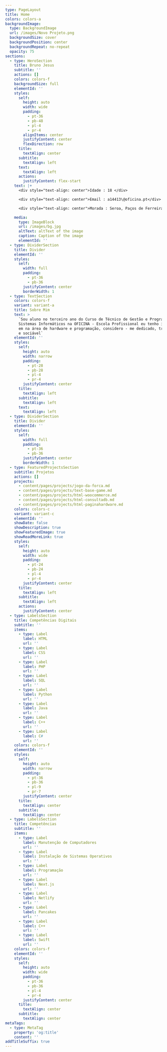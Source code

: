 ```yaml
---
type: PageLayout
title: Home
colors: colors-a
backgroundImage:
  type: BackgroundImage
  url: /images/Novo Projeto.png
  backgroundSize: cover
  backgroundPosition: center
  backgroundRepeat: no-repeat
  opacity: 75
sections:
  - type: HeroSection
    title: Bruno Jesus
    subtitle: ''
    actions: []
    colors: colors-f
    backgroundSize: full
    elementId: ''
    styles:
      self:
        height: auto
        width: wide
        padding:
          - pt-36
          - pb-48
          - pl-4
          - pr-4
        alignItems: center
        justifyContent: center
        flexDirection: row
      title:
        textAlign: center
      subtitle:
        textAlign: left
      text:
        textAlign: left
      actions:
        justifyContent: flex-start
    text: |+
      <div style="text-align: center">Idade : 18 </div>

      <div style="text-align: center">Email : a14413\@oficina.pt</div>

      <div style="text-align: center">Morada : Seroa, Paços de Ferreira</div>

    media:
      type: ImageBlock
      url: /images/bg.jpg
      altText: altText of the image
      caption: Caption of the image
      elementId: ''
  - type: DividerSection
    title: Divider
    elementId: ''
    styles:
      self:
        width: full
        padding:
          - pt-36
          - pb-36
        justifyContent: center
        borderWidth: 1
  - type: TextSection
    colors: colors-f
    variant: variant-a
    title: Sobre Mim
    text: >
      `Sou aluno no terceiro ano do Curso de Técnico de Gestão e Programação de
      Sistemas Informáticos na OFICINA - Escola Profissional eu tenho interesse
      em na área de hardware e programação, considero - me dedicado, trabalhador
      e sociável`
    elementId: ''
    styles:
      self:
        height: auto
        width: narrow
        padding:
          - pt-28
          - pb-28
          - pl-4
          - pr-4
        justifyContent: center
      title:
        textAlign: left
      subtitle:
        textAlign: left
      text:
        textAlign: left
  - type: DividerSection
    title: Divider
    elementId: ''
    styles:
      self:
        width: full
        padding:
          - pt-36
          - pb-36
        justifyContent: center
        borderWidth: 1
  - type: FeaturedProjectsSection
    subtitle: Projetos
    actions: []
    projects:
      - content/pages/projects/jogo-da-forca.md
      - content/pages/projects/text-base-game.md
      - content/pages/projects/html-woocommerce.md
      - content/pages/projects/html-consultadb.md
      - content/pages/projects/html-paginahardware.md
    colors: colors-c
    variant: variant-c
    elementId: ''
    showDate: false
    showDescription: true
    showFeaturedImage: true
    showReadMoreLink: true
    styles:
      self:
        height: auto
        width: wide
        padding:
          - pt-24
          - pb-24
          - pl-4
          - pr-4
        justifyContent: center
      title:
        textAlign: left
      subtitle:
        textAlign: left
      actions:
        justifyContent: center
  - type: LabelsSection
    title: Competências Digitais
    subtitle: ''
    items:
      - type: Label
        label: HTML
        url: ''
      - type: Label
        label: CSS
        url: ''
      - type: Label
        label: PHP
        url: ''
      - type: Label
        label: SQL
        url: ''
      - type: Label
        label: Python
        url: ''
      - type: Label
        label: Java
        url: ''
      - type: Label
        label: C++
        url: ''
      - type: Label
        label: C#
        url: ''
    colors: colors-f
    elementId: ''
    styles:
      self:
        height: auto
        width: narrow
        padding:
          - pt-36
          - pb-36
          - pl-9
          - pr-7
        justifyContent: center
      title:
        textAlign: center
      subtitle:
        textAlign: center
  - type: LabelsSection
    title: Competências
    subtitle: ''
    items:
      - type: Label
        label: Manutenção de Computadores
        url: ''
      - type: Label
        label: Instalação de Sistemas Operativos
        url: ''
      - type: Label
        label: Programação
        url: ''
      - type: Label
        label: Next.js
        url: ''
      - type: Label
        label: Netlify
        url: ''
      - type: Label
        label: Pancakes
        url: ''
      - type: Label
        label: C++
        url: ''
      - type: Label
        label: Swift
        url: ''
    colors: colors-f
    elementId: ''
    styles:
      self:
        height: auto
        width: wide
        padding:
          - pt-36
          - pb-36
          - pl-4
          - pr-4
        justifyContent: center
      title:
        textAlign: center
      subtitle:
        textAlign: center
metaTags:
  - type: MetaTag
    property: 'og:title'
    content: ''
addTitleSuffix: true
---
```

